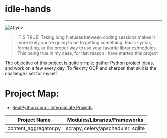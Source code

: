 # idle-hands
***
![40yov]
>IT'S TRUE! Taking long hiatuses between coding sessions makes it more likely you're going to be forgetting something. Basic syntax, formatting, or the proper way to use your favorite libraries/modules. This being true in my case, for that reason I have started this project

The objective of this project is quite simple; gather Python project ideas, and work on a few every day. To flex my OOP and sharpen that skill is the challenge I set for myself.

# Project Map:
-   [RealPython.com - Intermidiate Projects](https://realpython.com/intermediate-python-project-ideas/)


| Project Name | Modules/Libraries/Frameworks |
| ------ | ------ |
| content_aggregator.py | scrapy, celery/apscheduler, sqlite |



   [40yov]: <https://s.yimg.com/ny/api/res/1.2/mCvW1hELSlHFGsCLDv_7Uw--~A/YXBwaWQ9aGlnaGxhbmRlcjtzbT0xO3c9NjAwO2g9MzQ0/http://media.zenfs.com/en-US/homerun/hello_giggles_454/d894d01682cbf93fecb0d814f1ea7882>
   